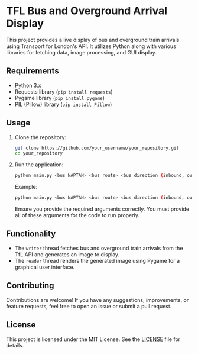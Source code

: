 # TFL Bus and Overground Arrival Display

This project provides a live display of bus and overground train arrivals using Transport for London's API. It utilizes Python along with various libraries for fetching data, image processing, and GUI display.

## Requirements

- Python 3.x
- Requests library (`pip install requests`)
- Pygame library (`pip install pygame`)
- PIL (Pillow) library (`pip install Pillow`)

## Usage

1. Clone the repository:

   ```bash
   git clone https://github.com/your_username/your_repository.git
   cd your_repository
   ```

3. Run the application:

   ```bash
   python main.py <bus NAPTAN> <bus route> <bus direction (inbound, outbound)> <overground NAPTAN> <overground direction (inbound, outbound)> <check interval (secs)>
   ```

   Example:

   ```bash
   python main.py <bus NAPTAN> <bus route> <bus direction (inbound, outbound)> <overground NAPTAN> <overground direction (inbound, outbound)> <interval (secs)>
   ```

   Ensure you provide the required arguments correctly.
   You must provide all of these arguments for the code to run properly.

## Functionality

- The `writer` thread fetches bus and overground train arrivals from the TfL API and generates an image to display.
- The `reader` thread renders the generated image using Pygame for a graphical user interface.

## Contributing

Contributions are welcome! If you have any suggestions, improvements, or feature requests, feel free to open an issue or submit a pull request.

## License

This project is licensed under the MIT License. See the [LICENSE](license) file for details.
